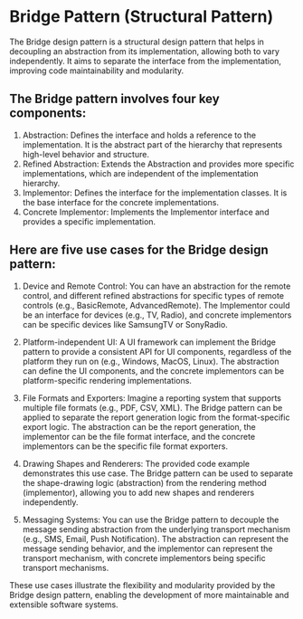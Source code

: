 # Bridge Pattern (Structural Pattern)

The Bridge design pattern is a structural design pattern that helps in decoupling an abstraction from its implementation, allowing both to vary independently. It aims to separate the interface from the implementation, improving code maintainability and modularity.

## The Bridge pattern involves four key components:

1. Abstraction: Defines the interface and holds a reference to the implementation. It is the abstract part of the hierarchy that represents high-level behavior and structure.
2. Refined Abstraction: Extends the Abstraction and provides more specific implementations, which are independent of the implementation hierarchy.
3. Implementor: Defines the interface for the implementation classes. It is the base interface for the concrete implementations.
4. Concrete Implementor: Implements the Implementor interface and provides a specific implementation.

## Here are five use cases for the Bridge design pattern:

1. Device and Remote Control: You can have an abstraction for the remote control, and different refined abstractions for specific types of remote controls (e.g., BasicRemote, AdvancedRemote). The Implementor could be an interface for devices (e.g., TV, Radio), and concrete implementors can be specific devices like SamsungTV or SonyRadio.

2. Platform-independent UI: A UI framework can implement the Bridge pattern to provide a consistent API for UI components, regardless of the platform they run on (e.g., Windows, MacOS, Linux). The abstraction can define the UI components, and the concrete implementors can be platform-specific rendering implementations.

3. File Formats and Exporters: Imagine a reporting system that supports multiple file formats (e.g., PDF, CSV, XML). The Bridge pattern can be applied to separate the report generation logic from the format-specific export logic. The abstraction can be the report generation, the implementor can be the file format interface, and the concrete implementors can be the specific file format exporters.

4. Drawing Shapes and Renderers: The provided code example demonstrates this use case. The Bridge pattern can be used to separate the shape-drawing logic (abstraction) from the rendering method (implementor), allowing you to add new shapes and renderers independently.

5. Messaging Systems: You can use the Bridge pattern to decouple the message sending abstraction from the underlying transport mechanism (e.g., SMS, Email, Push Notification). The abstraction can represent the message sending behavior, and the implementor can represent the transport mechanism, with concrete implementors being specific transport mechanisms.

These use cases illustrate the flexibility and modularity provided by the Bridge design pattern, enabling the development of more maintainable and extensible software systems.
